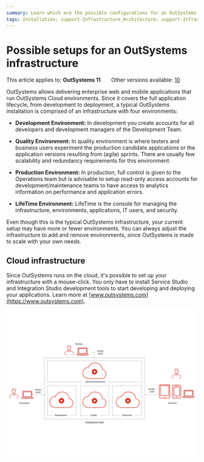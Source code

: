 ```yaml
---
summary: Learn which are the possible configurations for an OutSystems infrastructure.
tags: Installation; support-Infrastructure_Architecture; support-Infrastructure_Architecture-overview; support-installation; support-Installation_Configuration; support-Integrations_Extensions
---
```


# Possible setups for an OutSystems infrastructure

<div class="info" markdown="1">

This article applies to: **OutSystems 11**&#8195;&#8195;Other versions available: [10](https://success.outsystems.com/Documentation/10/Setting_Up_OutSystems/Possible_setups_for_an_OutSystems_infrastructure)

</div>

OutSystems allows delivering enterprise web and mobile applications that run OutSystems Cloud environments. Since it covers the full application lifecycle, from development to deployment, a typical OutSystems installation is comprised of an infrastructure with four environments:

* **Development Environment:** In development you create accounts for all developers and development managers of the Development Team.

* **Quality Environment:** In quality environment is where testers and business users experiment the production candidate applications or the application versions resulting from (agile) sprints. There are usually few scalability and redundancy requirements for this environment.

* **Production Environment:** In production, full control is given to the Operations team but is advisable to setup read-only access accounts for development/maintenance teams to have access to analytics information on performance and application errors.

* **LifeTime Environment:** LifeTime is the console for managing the infrastructure, environments, applications, IT users, and security.

Even though this is the typical OutSystems infrastructure, your current setup may have more or fewer environments. 
You can always adjust the infrastructure to add and remove environments, since OutSystems is made to scale with your own needs.

## Cloud infrastructure

Since OutSystems runs on the cloud, it's possible to set up your infrastructure with a mouse-click. You only have to install Service Studio and Integration Studio development tools to start developing and deploying your applications. Learn more at [www.outsystems.com](https://www.outsystems.com).

![](images/possible-setups-2.png)
